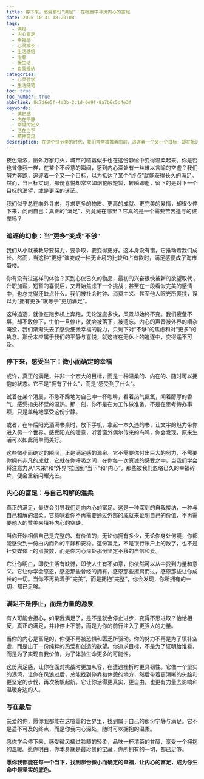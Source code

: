 ```yaml
---
title: 停下来，感受那份“满足”：在喧嚣中寻觅内心的富足
date: 2025-10-31 18:20:08
tags:
  - 满足
  - 内心富足
  - 幸福感
  - 心灵成长
  - 生活感悟
  - 治愈
  - 慢生活
  - 自我接纳
categories:
  - 心灵哲学
  - 生活随笔
toc: true
toc_number: true
abbrlink: 8c7d6e5f-4a3b-2c1d-0e9f-8a7b6c5d4e3f
keywords:
  - 满足感
  - 内在平静
  - 幸福的定义
  - 活在当下
  - 精神富足
description: 在这个快节奏的时代，我们常常被推着向前，追逐着一个又一个目标，却在抵达后感到一丝空虚。真正的满足，并非遥不可及的终点，而是一种温柔的、内在的、随时可以拥抱的状态。今夜，让我们一起放慢脚步，倾听内心的声音，重新定义那份被我们遗忘已久的“满足”。
---
```


夜色渐浓，窗外万家灯火，城市的喧嚣似乎也在这份静谧中变得温柔起来。你是否也曾像我一样，在某个不经意的瞬间，感到内心深处有一丝难以言喻的空虚？我们努力奔跑，追逐着一个又一个目标，以为抵达了某个“终点”就能获得长久的满足。然而，当目标实现，那份喜悦却常常如烟花般短暂，转瞬即逝，留下的是对下一个目标的渴望，或是更深的迷茫。

我们似乎总在向外寻求，寻求更多的物质、更高的成就、更完美的爱情，却很少停下来，问问自己：真正的“满足”，究竟藏在哪里？它真的是一个需要苦苦追寻的彼岸吗？

### 追逐的幻象：当“更多”变成“不够”

我们从小就被教导要努力，要争取，要变得更好。这本身没有错，它推动着我们成长。然而，当这种“更好”演变成一种无止境的比较和占有欲时，满足感便成了海市蜃楼。

你有没有过这样的体验？买到心仪已久的物品，最初的兴奋很快被新的欲望取代；升职加薪，短暂的喜悦后，又开始焦虑下一个挑战；甚至在一段看似完美的感情中，也总觉得还缺点什么。我们被社会时钟、消费主义、甚至他人眼光所裹挟，误以为“拥有更多”就等于“更加满足”。

这种追逐，就像在跑步机上奔跑，无论速度多快，风景却始终不变。我们疲惫不堪，却不敢停下，生怕一旦停止，就会被落下，被遗忘。内心的声音被外界的嘈杂淹没，我们渐渐失去了感受细微幸福的能力，只剩下对“不够”的焦虑和对“更多”的执念。那份本应属于我们的平静与喜悦，就这样在无休止的追逐中，变得遥不可及。

### 停下来，感受当下：微小而确定的幸福

或许，真正的满足，并非一个宏大的目标，而是一种温柔的、内在的、随时可以拥抱的状态。它不是“拥有了什么”，而是“感受到了什么”。

试着在某个清晨，不急不躁地为自己冲一杯咖啡，看着热气氤氲，闻着醇厚的香气，感受指尖杯壁的温热。那一刻，你不是在为工作做准备，不是在思考待办事项，只是单纯地享受这份宁静。

或者，在午后阳光洒满书桌时，放下手机，拿起一本久违的书，让文字的魅力带你进入另一个世界。感受阳光的暖意，听着窗外偶尔传来的鸟鸣，你会发现，原来生活可以如此简单而美好。

这些微小而确定的瞬间，正是满足感的源泉。它不需要你付出巨大的努力，不需要你拥有非凡的成就，它就在你呼吸之间，在你每一次真诚的感受之中。当我们学会将注意力从“未来”和“外界”拉回到“当下”和“内心”，那些被我们忽略已久的幸福碎片，便会重新闪耀光芒。

### 内心的富足：与自己和解的温柔

真正的满足，最终会引导我们走向内心的富足。这是一种深刻的自我接纳，一种与自己和解的温柔。它意味着你不再需要通过外部的成就来证明自己的价值，不再需要他人的赞美来填补内心的空缺。

当你开始相信自己是完整的、有价值的，无论你拥有多少，无论你身处何境，你都能感受到一份由内而外的平静和安稳。这份富足，不是银行账户上的数字，也不是社交媒体上的点赞数，而是你内心深处那份坚定不移的自信和爱。

它让你明白，即使生活有缺憾，即使人生有不如意，你依然可以从中找到力量和意义。它让你学会感恩，感恩那些曾经的拥有，感恩那些擦肩而过，感恩那些让你成长的一切。当你不再执着于“完美”，而是拥抱“完整”，你会发现，你所拥有的一切，都已足够。

### 满足不是停止，而是力量的源泉

有人可能会担心，如果我满足了，是不是就会停止进步，变得不思进取？恰恰相反，真正的满足，并非停止不前，而是为你的前行注入了更强大的力量。

当你的内心是富足的，你便不再被恐惧和匮乏所驱动。你的努力不再是为了填补空虚，而是出于一份纯粹的热爱和创造的欲望。你追求目标，不是为了证明给谁看，而是为了实现自我价值，为了体验生命更多的可能性。

这份满足感，让你在面对挑战时更加从容，在遭遇挫折时更具韧性。它像一个坚实的港湾，让你在风浪过后，总能找到停靠和休憩的地方，然后带着更清晰的头脑和更坚定的步伐，再次扬帆起航。它让你活得更真实，更自由，也更有力量去影响和温暖身边的人。

### 写在最后

亲爱的你，愿你我都能在这喧嚣的世界里，找到属于自己的那份宁静与满足。它不是遥不可及的终点，而是你我内心深处，随时可以拥抱的温柔。

愿你学会停下来，感受微风拂过脸颊的轻柔，品味一杯清茶的甘醇，享受一个拥抱的温暖。愿你明白，你本身就是最珍贵的宝藏，你所拥有的一切，都已足够。

**愿你我都能在每一个当下，找到那份微小而确定的幸福，让内心的富足，成为你生命中最坚实的底色。**